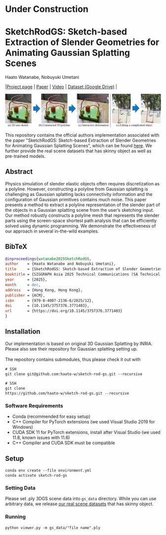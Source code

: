 # Under Construction

# SketchRodGS: Sketch-based Extraction of Slender Geometries for Animating Gaussian Splatting Scenes

<!-- Authors -->
Haato Watanabe, Nobuyuki Umetani

<!-- Links -->
|[Project page](https://haato-w.github.io/sketch-rod-gs-project-page/) | [Paper]() | [Video](https://youtu.be/eaK0p0nU47g?si=sTGmfLNSeCYiJELJ) | [Dataset (Google Drive)](https://drive.google.com/drive/folders/1QhOkshES3-ubzQtoMD1wOpd_6Vj45H0f?usp=sharing) |<br>

<!-- Teaser Image -->
![Teaser image](resources/teaser.jpg)

This repository contains the official authors implementation associated with the paper "SketchRodGS: Sketch-based Extraction of Slender Geometries for Animating Gaussian Splatting Scenes", which can be found [here](https://haato-w.github.io/sketch-rod-gs-project-page/). We further provide the real scene datasets that has skinny object as well as pre-trained models.

## Abstract
Physics simulation of slender elastic objects often requires discretization as a polyline. However, constructing a polyline from Gaussian splatting is challenging as Gaussian splatting lacks connectivity information and the configuration of Gaussian primitives contains much noise. This paper presents a method to extract a polyline representation of the slender part of the objects in a Gaussian splatting scene from the user’s sketching input. Our method robustly constructs a polyline mesh that represents the slender parts using the screen-space shortest path analysis that can be efficiently solved using dynamic programming. We demonstrate the effectiveness of our approach in several in-the-wild examples.

## BibTeX
```bibtex
@inproceedings{watanabe2025SketchRodGS,
author    = {Haato Watanabe and Nobuyuki Umetani},
title     = {SketchRodGS: Sketch-based Extraction of Slender Geometries for Animating Gaussian Splatting Scenes},
booktitle = {SIGGRAPH Asia 2025 Technical Communications (SA Technical Communications '25)},
year      = {2025},
month     = dec,
address   = {Hong Kong, Hong Kong},
publisher = {ACM},
isbn      = {979-8-4007-2136-6/2025/12},
doi       = {10.1145/3757376.3771403},
url       = {https://doi.org/10.1145/3757376.3771403}
}
```

## Installation
Our implementation is based on original 3D Gaussian Splatting by INRIA. Please also see their repository for Gaussian splatting setting up.<br><br>
The repository contains submodules, thus please check it out with
```
# SSH
git clone git@github.com:haato-w/sketch-rod-gs.git --recursive
```
```
# SSH
git clone 
https://github.com/haato-w/sketch-rod-gs.git --recursive
```

### Software Requirements
- Conda (recommended for easy setup)
- C++ Compiler for PyTorch extensions (we used Visual Studio 2019 for Windows)
- CUDA SDK 11 for PyTorch extensions, install after Visual Studio (we used 11.8, known issues with 11.6)
- C++ Compiler and CUDA SDK must be compatible

## Setup
```
conda env create --file environment.yml
conda activate sketch-rod-gs
```

### Setting Data
Please set .ply 3DGS scene data into `gs_data` directory. While you can use arbitrary data, we release [our real scene datasets](https://drive.google.com/drive/folders/1QhOkshES3-ubzQtoMD1wOpd_6Vj45H0f?usp=sharing) that has skinny object.

### Running
```
python viewer.py -m gs_data/"file name".ply
```
